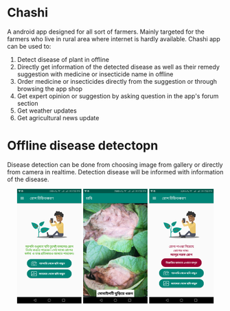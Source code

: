 # Chashi

A android app designed for all sort of farmers. Mainly targeted for the farmers who live in rural area where internet is hardly available.
Chashi app can be used to:

1. Detect disease of plant in offline
2. Directly get information of the detected disease as well as their remedy suggestion with medicine or insecticide name in offline
3. Order medicine or insecticides directly from the suggestion or through browsing the app shop
5. Get expert opinion or suggestion by asking question in the app's forum section
4. Get weather updates
5. Get agricultural news update 

# Offline disease detectopn

Disease detection can be done from choosing image from gallery or directly from camera in realtime. Detection disease will be informed with information of the disease.

<p align="center">
  <img src="/screenshots/1.png" width="150" title="Options to detect disease">
  <img src="/screenshots/2.png" width="150" title="Realtime detection">
  <img src="/screenshots/3.png" width="150" title="Detected disease">
</p>
